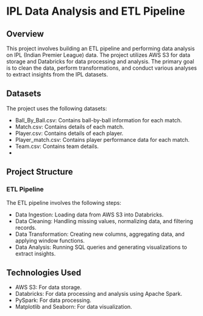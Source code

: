 # IPL Data Analysis and ETL Pipeline
## Overview
This project involves building an ETL pipeline and performing data analysis on IPL (Indian Premier League) data. The project utilizes AWS S3 for data storage and Databricks for data processing and analysis. The primary goal is to clean the data, perform transformations, and conduct various analyses to extract insights from the IPL datasets.

## Datasets
The project uses the following datasets:

- Ball_By_Ball.csv: Contains ball-by-ball information for each match.
- Match.csv: Contains details of each match.
- Player.csv: Contains details of each player.
- Player_match.csv: Contains player performance data for each match.
- Team.csv: Contains team details.
- 
## Project Structure
### ETL Pipeline

The ETL pipeline involves the following steps:

- Data Ingestion: Loading data from AWS S3 into Databricks.
- Data Cleaning: Handling missing values, normalizing data, and filtering records.
- Data Transformation: Creating new columns, aggregating data, and applying window functions.
- Data Analysis: Running SQL queries and generating visualizations to extract insights.

## Technologies Used
- AWS S3: For data storage.
- Databricks: For data processing and analysis using Apache Spark.
- PySpark: For data processing.
- Matplotlib and Seaborn: For data visualization.
